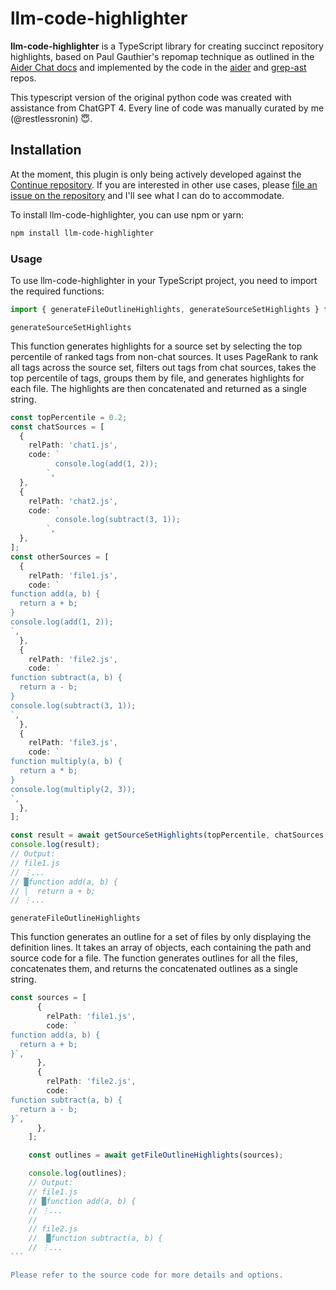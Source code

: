 # llm-code-highlighter

**llm-code-highlighter** is a TypeScript library for creating succinct repository highlights, based on Paul Gauthier's repomap technique as outlined in the [Aider Chat docs](https://aider.chat/docs/repomap.html) and implemented by the code in the [aider](https://github.com/paul-gauthier/aider) and [grep-ast](https://github.com/paul-gauthier/grep-ast) repos.

This typescript version of the original python code was created with assistance from ChatGPT 4. Every line of code was manually curated by me (@restlessronin) 😇.

## Installation

At the moment, this plugin is only being actively developed against the [Continue repository](https://github.com/continuedev/continue). If you are interested in other use cases, please [file an issue on the repository](https://github.com/restlessronin/llm-code-highlighter/issues) and I'll see what I can do to accommodate.

To install llm-code-highlighter, you can use npm or yarn:

```bash
npm install llm-code-highlighter
```

### Usage

To use llm-code-highlighter in your TypeScript project, you need to import the required functions:

```typescript
import { generateFileOutlineHighlights, generateSourceSetHighlights } from 'llm-code-highlighter';
```

`generateSourceSetHighlights`

This function generates highlights for a source set by selecting the top percentile of ranked tags from non-chat sources. It uses PageRank to rank all tags across the source set, filters out tags from chat sources, takes the top percentile of tags, groups them by file, and generates highlights for each file. The highlights are then concatenated and returned as a single string.

```typescript
const topPercentile = 0.2;
const chatSources = [
  {
    relPath: 'chat1.js',
    code: `
          console.log(add(1, 2));
        `,
  },
  {
    relPath: 'chat2.js',
    code: `
          console.log(subtract(3, 1));
        `,
  },
];
const otherSources = [
  {
    relPath: 'file1.js',
    code: `
function add(a, b) {
  return a + b;
}
console.log(add(1, 2));
`,
  },
  {
    relPath: 'file2.js',
    code: `
function subtract(a, b) {
  return a - b;
}
console.log(subtract(3, 1));
`,
  },
  {
    relPath: 'file3.js',
    code: `
function multiply(a, b) {
  return a * b;
}
console.log(multiply(2, 3));
`,
  },
];

const result = await getSourceSetHighlights(topPercentile, chatSources, otherSources);
console.log(result);
// Output:
// file1.js
// ⋮...
// █function add(a, b) {
// │  return a + b;
// ⋮...
```

`generateFileOutlineHighlights`

This function generates an outline for a set of files by only displaying the definition lines. It takes an array of objects, each containing the path and source code for a file. The function generates outlines for all the files, concatenates them, and returns the concatenated outlines as a single string.

````typescript
const sources = [
      {
        relPath: 'file1.js',
        code: `
function add(a, b) {
  return a + b;
}`,
      },
      {
        relPath: 'file2.js',
        code: `
function subtract(a, b) {
  return a - b;
}`,
      },
    ];

    const outlines = await getFileOutlineHighlights(sources);

    console.log(outlines);
    // Output:
    // file1.js
    // █function add(a, b) {
    // ⋮...
    //
    // file2.js
    //  █function subtract(a, b) {
    // ⋮...
```

Please refer to the source code for more details and options.
````
